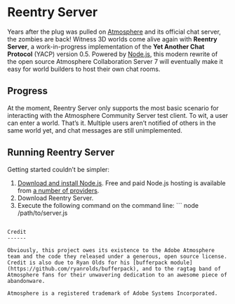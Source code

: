 Reentry Server
==============

Years after the plug was pulled on [Atmosphere](http://www.adobe.com/products/atmosphere/) and its official chat server, the zombies are back! Witness 3D worlds come alive again with **Reentry Server**, a work-in-progress implementation of the **Yet Another Chat Protocol** (YACP) version 0.5. Powered by [Node.js](http://nodejs.org/), this modern rewrite of the open source Atmosphere Collaboration Server 7 will eventually make it easy for world builders to host their own chat rooms.

Progress
--------

At the moment, Reentry Server only supports the most basic scenario for interacting with the Atmosphere Community Server test client. To wit, a user can enter a world. That’s it. Multiple users aren’t notified of others in the same world yet, and chat messages are still unimplemented.

Running Reentry Server
----------------------

Getting started couldn’t be simpler:

1. [Download and install Node.js](http://nodejs.org). Free and paid Node.js hosting is available from [a number of providers](https://github.com/joyent/node/wiki/Node-Hosting).
1. Download Reentry Server.
1. Execute the following command on the command line: ```
node /path/to/server.js
```

Credit
------

Obviously, this project owes its existence to the Adobe Atmosphere team and the code they released under a generous, open source license. Credit is also due to Ryan Olds for his [bufferpack module](https://github.com/ryanrolds/bufferpack), and to the ragtag band of Atmosphere fans for their unwavering dedication to an awesome piece of abandonware.

Atmosphere is a registered trademark of Adobe Systems Incorporated.

